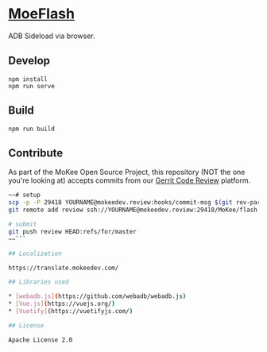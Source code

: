 [MoeFlash](https://f.moefox.tech)
==========

ADB Sideload via browser.

## Develop

```
npm install
npm run serve
```

## Build

```
npm run build
```

## Contribute

As part of the MoKee Open Source Project, this repository (NOT the one you're looking at) accepts commits
from our [Gerrit Code Review](https://mokeedev.review/) platform.

```sh
~~# setup
scp -p -P 29418 YOURNAME@mokeedev.review:hooks/commit-msg $(git rev-parse --git-dir)/hooks/
git remote add review ssh://YOURNAME@mokeedev.review:29418/MoKee/flash

# submit
git push review HEAD:refs/for/master
~~```

## Localization

https://translate.mokeedev.com/

## Libraries used

* [webadb.js](https://github.com/webadb/webadb.js)
* [Vue.js](https://vuejs.org/)
* [Vuetify](https://vuetifyjs.com/)

## License

Apache License 2.0
